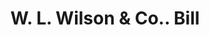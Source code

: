 ---
doi: 10.7916/D85Q672W
date_other: '1870'
date_other_textual: 1870-1879
form: printed ephemera
genre:
- Invoices
name:
- W. L. Wilson & Co.
object_in_context_url: https://biggert.cul.columbia.edu/items/view/ave_biggert_00593
subject_hierarchical_geographic:
- Portland, Maine, United States
subject_name:
- W. L. Wilson & Co.
title: W. L. Wilson & Co.. Bill
sort_title: W. L. Wilson & Co.. Bill
call_number: ave_biggert_00593
coordinates:
- 43.666666666666664,-70.26666666666667
pid: ave_biggert_00593
identifiers: ave_biggert_00593
permalink: /biggert/ave_biggert_00593/
layout: iiif-image-page
---